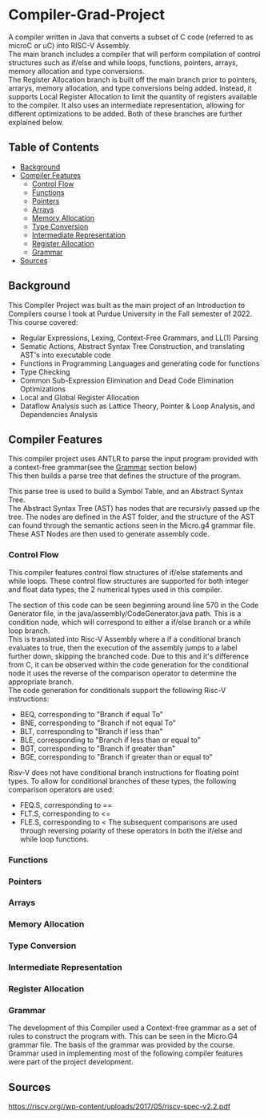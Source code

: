 # Compiler-Grad-Project
A compiler written in Java that converts a subset of C code (referred to as microC or uC) into RISC-V Assembly.  
The main branch includes a compiler that will perform compilation of control structures such as if/else and while loops, functions, pointers, arrays, memory allocation and type conversions.  
The Register Allocation branch is built off the main branch prior to pointers, arrarys, memory allocation, and type conversions being added. Instead, it supports Local Register Allocation to limit the quantity of registers available to the compiler. It also uses an intermediate representation, allowing for different optimizations to be added.
Both of these branches are further explained below.


## Table of Contents
- [Background](#background)
- [Compiler Features](#compiler-features)
  * [Control Flow](#control-flow)
  * [Functions](#functions)
  * [Pointers](#pointers)
  * [Arrays](#arrays)
  * [Memory Allocation](#memory-allocation)
  * [Type Conversion](#type-conversion)
  * [Intermediate Representation](#intermediate-representation)
  * [Register Allocation](#register-allocation)
  * [Grammar](#grammar)
- [Sources](#sources)


## Background
This Compiler Project was built as the main project of an Introduction to Compilers course I took at Purdue University in the Fall semester of 2022.
This course covered:
- Regular Expressions, Lexing, Context-Free Grammars, and LL(1) Parsing
- Sematic Actions, Abstract Syntax Tree Construction, and translating AST's into executable code
- Functions in Programming Languages and generating code for functions
- Type Checking
- Common Sub-Expression Elimination and Dead Code Elimination Optimizations
- Local and Global Register Allocation
- Dataflow Analysis such as Lattice Theory, Pointer & Loop Analysis, and Dependencies Analysis

## Compiler Features
This compiler project uses ANTLR to parse the input program provided with a context-free grammar(see the [Grammar](#grammar) section below)  
This then builds a parse tree that defines the structure of the program.  

This parse tree is used to build a Symbol Table, and an Abstract Syntax Tree.  
The Abstract Syntax Tree (AST) has nodes that are recursivly passed up the tree. The nodes are defined in the AST folder, and the structure of the AST can found through the semantic actions seen in the Micro.g4 grammar file.   
These AST Nodes are then used to generate assembly code.


### Control Flow

This compiler features control flow structures of if/else statements and while loops. These control flow structures are supported for both integer and float data types, the 2 numerical types used in this compiler.  

The section of this code can be seen beginning around line 570 in the Code Generator file, in the java/assembly/CodeGenerator.java path. This is a condition node, which will correspond to either a if/else branch or a while loop branch.  
This is translated into Risc-V Assembly where a if a conditional branch evaluates to true, then the execution of the assembly jumps to a label further down, skipping the branched code. Due to this and it's difference from C, it can be observed within the code generation for the conditional node it uses the reverse of the comparison operator to determine the appropriate branch.  
The code generation for conditionals support the following Risc-V instructions:
- BEQ, corresponding to "Branch if equal To"
- BNE, corresponding to "Branch if not equal To"
- BLT, corresponding to "Branch if less than"
- BLE, corresponding to "Branch if less than or equal to"
- BGT, corresponding to "Branch if greater than"
- BGE, corresponding to "Branch if greater than or equal to"

Risv-V does not have conditional branch instructions for floating point types. To allow for conditional branches of these types, the following comparison operators are used:  
- FEQ.S, corresponding to ==
- FLT.S, corresponding to <=
- FLE.S, corresponding to <
The subsequent comparisons are used through reversing polarity of these operators in both the if/else and while loop functions.

### Functions


### Pointers

### Arrays

### Memory Allocation

### Type Conversion

### Intermediate Representation

### Register Allocation

### Grammar
The development of this Compiler used a Context-free grammar as a set of rules to construct the program with. This can be seen in the Micro.G4 grammar file.
The basis of the grammar was provided by the course. Grammar used in implementing most of the following compiler features were part of the project development.


## Sources

https://riscv.org//wp-content/uploads/2017/05/riscv-spec-v2.2.pdf
